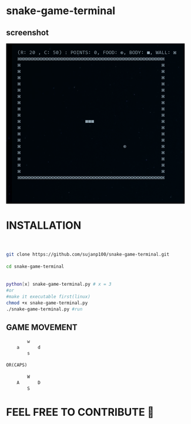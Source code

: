 # snake-game-terminal





## screenshot 

<img src=image.png with=100 />





# INSTALLATION

```bash


git clone https://github.com/sujanp100/snake-game-terminal.git

cd snake-game-terminal

```

```bash

python[x] snake-game-terminal.py # x = 3
#or 
#make it executable first(linux)
chmod +x snake-game-terminal.py
./snake-game-terminal.py #run

```
## GAME MOVEMENT

```
        w 
    a       d
        s

OR(CAPS)

        W
    A       D
        S
```



# FEEL FREE TO CONTRIBUTE :crossed_fingers:
